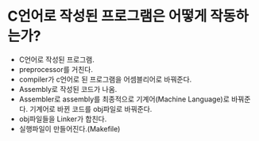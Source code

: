 # C언어로 작성된 프로그램은 어떻게 작동하는가?
- C언어로 작성된 프로그램.
- preprocessor를 거친다.
- compiler가 c언어로 된 프로그램을 어셈블리어로 바꿔준다.
- Assembly로 작성된 코드가 나옴.
- Assembler로 assembly를 최종적으로 기계어(Machine Language)로 바꿔준다. 기계어로 바뀐 코드를 obj파일로 바꿔준다.
- obj파일들을 Linker가 합친다.
- 실행파일이 만들어진다.(Makefile)
